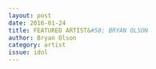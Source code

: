 ```yaml
---
layout: post 
date: 2016-01-24
title: FEATURED ARTIST&#58; BRYAN OLSON
author: Bryan Olson
category: artist
issue: idol
---
```

